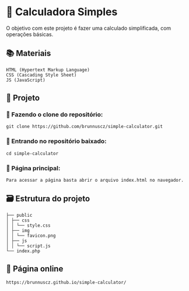 # 🔢 Calculadora Simples

O objetivo com este projeto é fazer uma calculado simplificada, com operações básicas.

## 📚 Materiais

    HTML (Hypertext Markup Language)
    CSS (Cascading Style Sheet)
    JS (JavaScript)

## 📁 Projeto
### 📍 Fazendo o clone do repositório:

    git clone https://github.com/brunnuscz/simple-calculator.git

### 📍 Entrando no repositório baixado:

    cd simple-calculator

### 📍 Página principal:

    Para acessar a página basta abrir o arquivo index.html no navegador.

## 🗃 Estrutura do projeto

    ├── public
    │ ├── css
    │ │ └── style.css
    │ ├── img
    │ │ └── favicon.png
    │ ├── js
    │ │ └── script.js
    └── index.php
 
## 🔰 Página online

    https://brunnuscz.github.io/simple-calculator/

